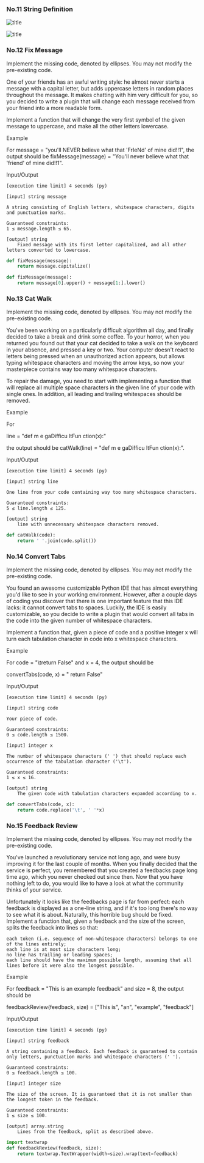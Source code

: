 ### No.11 String Definition
![title](P11-01.png)  

![title](P11-02.png)  
### No.12 Fix Message
Implement the missing code, denoted by ellipses. You may not modify the pre-existing code.

One of your friends has an awful writing style: he almost never starts a message with a capital letter, but adds uppercase letters in random places throughout the message. It makes chatting with him very difficult for you, so you decided to write a plugin that will change each message received from your friend into a more readable form.

Implement a function that will change the very first symbol of the given message to uppercase, and make all the other letters lowercase.

Example

For message = "you'll NEVER believe what that 'FrIeNd' of mine did!!1",
the output should be
fixMessage(message) = "You'll never believe what that 'friend' of mine did!!1".

Input/Output

    [execution time limit] 4 seconds (py)

    [input] string message

    A string consisting of English letters, whitespace characters, digits and punctuation marks.

    Guaranteed constraints:
    1 ≤ message.length ≤ 65.

    [output] string
        Fixed message with its first letter capitalized, and all other letters converted to lowercase.
```python
def fixMessage(message):
    return message.capitalize()
```
```python
def fixMessage(message):
    return message[0].upper() + message[1:].lower()
```
### No.13 Cat Walk
Implement the missing code, denoted by ellipses. You may not modify the pre-existing code.

You've been working on a particularly difficult algorithm all day, and finally decided to take a break and drink some coffee. To your horror, when you returned you found out that your cat decided to take a walk on the keyboard in your absence, and pressed a key or two. Your computer doesn't react to letters being pressed when an unauthorized action appears, but allows typing whitespace characters and moving the arrow keys, so now your masterpiece contains way too many whitespace characters.

To repair the damage, you need to start with implementing a function that will replace all multiple space characters in the given line of your code with single ones. In addition, all leading and trailing whitespaces should be removed.

Example

For

line = "def      m   e  gaDifficu     ltFun        ction(x):"

the output should be
catWalk(line) = "def m e gaDifficu ltFun ction(x):".

Input/Output

    [execution time limit] 4 seconds (py)

    [input] string line

    One line from your code containing way too many whitespace characters.

    Guaranteed constraints:
    5 ≤ line.length ≤ 125.

    [output] string
        line with unnecessary whitespace characters removed.
```python
def catWalk(code):
    return ' '.join(code.split())
```
### No.14 Convert Tabs
Implement the missing code, denoted by ellipses. You may not modify the pre-existing code.

You found an awesome customizable Python IDE that has almost everything you'd like to see in your working environment. However, after a couple days of coding you discover that there is one important feature that this IDE lacks: it cannot convert tabs to spaces. Luckily, the IDE is easily customizable, so you decide to write a plugin that would convert all tabs in the code into the given number of whitespace characters.

Implement a function that, given a piece of code and a positive integer x will turn each tabulation character in code into x whitespace characters.

Example

For code = "\treturn False" and x = 4, the output should be

convertTabs(code, x) = "    return False"

Input/Output

    [execution time limit] 4 seconds (py)

    [input] string code

    Your piece of code.

    Guaranteed constraints:
    0 ≤ code.length ≤ 1500.

    [input] integer x

    The number of whitespace characters (' ') that should replace each occurrence of the tabulation character ('\t').

    Guaranteed constraints:
    1 ≤ x ≤ 16.

    [output] string
        The given code with tabulation characters expanded according to x.
```python
def convertTabs(code, x):
    return code.replace('\t', ' '*x)
```
### No.15 Feedback Review
Implement the missing code, denoted by ellipses. You may not modify the pre-existing code.

You've launched a revolutionary service not long ago, and were busy improving it for the last couple of months. When you finally decided that the service is perfect, you remembered that you created a feedbacks page long time ago, which you never checked out since then. Now that you have nothing left to do, you would like to have a look at what the community thinks of your service.

Unfortunately it looks like the feedbacks page is far from perfect: each feedback is displayed as a one-line string, and if it's too long there's no way to see what it is about. Naturally, this horrible bug should be fixed. Implement a function that, given a feedback and the size of the screen, splits the feedback into lines so that:

    each token (i.e. sequence of non-whitespace characters) belongs to one of the lines entirely;
    each line is at most size characters long;
    no line has trailing or leading spaces;
    each line should have the maximum possible length, assuming that all lines before it were also the longest possible.

Example

For feedback = "This is an example feedback" and size = 8,
the output should be

feedbackReview(feedback, size) = ["This is", 
                                  "an", 
                                  "example", 
                                  "feedback"]

Input/Output

    [execution time limit] 4 seconds (py)

    [input] string feedback

    A string containing a feedback. Each feedback is guaranteed to contain only letters, punctuation marks and whitespace characters (' ').

    Guaranteed constraints:
    0 ≤ feedback.length ≤ 100.

    [input] integer size

    The size of the screen. It is guaranteed that it is not smaller than the longest token in the feedback.

    Guaranteed constraints:
    1 ≤ size ≤ 100.

    [output] array.string
        Lines from the feedback, split as described above.
```python
import textwrap
def feedbackReview(feedback, size):
    return textwrap.TextWrapper(width=size).wrap(text=feedback)
```